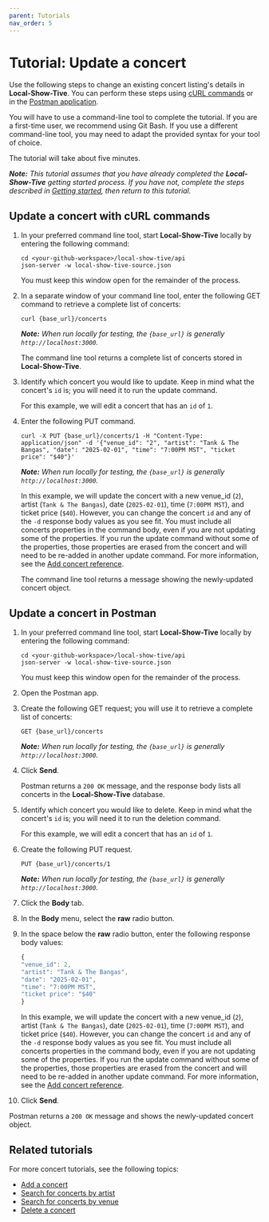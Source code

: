 ```yaml
---
parent: Tutorials
nav_order: 5
---
```


# Tutorial: Update a concert

Use the following steps to change an existing concert listing's details in **Local-Show-Tive**. You can perform these steps using [cURL commands](#update-a-concert-with-curl-commands) or in the [Postman application](#update-a-concert-in-postman).

You will have to use a command-line tool to complete the tutorial. If you are a first-time user, we recommend using Git Bash. If you use a different command-line tool, you may need to adapt the provided syntax for your tool of choice.

The tutorial will take about five minutes. 

_**Note:** This tutorial assumes that you have already completed the **Local-Show-Tive** getting started process. If you have not, complete the steps described in [Getting started](../getting-started.md), then return to this tutorial._

## Update a concert with cURL commands

1. In your preferred command line tool, start **Local-Show-Tive** locally by entering the following command:

    ```shell
    cd <your-github-workspace>/local-show-tive/api
    json-server -w local-show-tive-source.json
    ```
    You must keep this window open for the remainder of the process.

2. In a separate window of your command line tool, enter the following GET command to retrieve a complete list of concerts:

    ```shell
    curl {base_url}/concerts
    ```
    _**Note:** When run locally for testing, the `{base_url}` is generally `http://localhost:3000`._

    The command line tool returns a complete list of concerts stored in **Local-Show-Tive**.

3. Identify which concert you would like to update. Keep in mind what the concert's `id` is; you will need it to run the update command. 

    For this example, we will edit a concert that has an `id` of `1`.

4. Enter the following PUT command. 

    ```shell
    curl -X PUT {base_url}/concerts/1 -H "Content-Type: application/json" -d '{"venue_id": "2", "artist": "Tank & The Bangas", "date": "2025-02-01", "time": "7:00PM MST", "ticket price": "$40"}'
    ```
    _**Note:** When run locally for testing, the `{base_url}` is generally `http://localhost:3000`._

    In this example, we will update the concert with a new venue_id (`2`), artist (`Tank & The Bangas`), date (`2025-02-01`), time (`7:00PM MST`), and ticket price (`$40`). However, you can change the concert `id` and any of the `-d` response body values as you see fit. You must include all concerts properties in the command body, even if you are not updating some of the properties. If you run the update command without some of the properties, those properties are erased from the concert and will need to be re-added in another update command. For more information, see the [Add concert reference](../references/post-add-concert.md).

    The command line tool returns a message showing the newly-updated concert object.

## Update a concert in Postman

1. In your preferred command line tool, start **Local-Show-Tive** locally by entering the following command:

    ```shell
    cd <your-github-workspace>/local-show-tive/api
    json-server -w local-show-tive-source.json
    ```
    You must keep this window open for the remainder of the process.

2. Open the Postman app.

3. Create the following GET request; you will use it to retrieve a complete list of concerts:

    ```shell
    GET {base_url}/concerts
    ```
    _**Note:** When run locally for testing, the `{base_url}` is generally `http://localhost:3000`._

4. Click **Send**. 

   Postman returns a `200 OK` message, and the response body lists all concerts in the **Local-Show-Tive** database.

5. Identify which concert you would like to delete. Keep in mind what the concert's `id` is; you will need it to run the deletion command.

    For this example, we will edit a concert that has an `id` of `1`.

6. Create the following PUT request. 

    ```shell
    PUT {base_url}/concerts/1
    ```
    _**Note:** When run locally for testing, the `{base_url}` is generally `http://localhost:3000`._

7. Click the **Body** tab.

8. In the **Body** menu, select the **raw** radio button.

9. In the space below the **raw** radio button, enter the following response body values:

   ```js
   {
   "venue_id": 2,
   "artist": "Tank & The Bangas",
   "date": "2025-02-01",
   "time": "7:00PM MST",
   "ticket price": "$40"
   }
   ```
   In this example, we will update the concert with a new venue_id (`2`), artist (`Tank & The Bangas`), date (`2025-02-01`), time (`7:00PM MST`), and ticket price (`$40`). However, you can change the concert `id` and any of the `-d` response body values as you see fit. You must include all concerts properties in the command body, even if you are not updating some of the properties. If you run the update command without some of the properties, those properties are erased from the concert and will need to be re-added in another update command. For more information, see the [Add concert reference](../references/post-add-concert.md).

10. Click **Send**. 

   Postman returns a `200 OK` message and shows the newly-updated concert object.

## Related tutorials

For more concert tutorials, see the following topics:
- [Add a concert](add-a-concert.md)
- [Search for concerts by artist](serach-for-concerts-by-artist.md)
- [Search for concerts by venue](search-for-concerts-by-venue.md)
- [Delete a concert](delete-a-concert.md)

